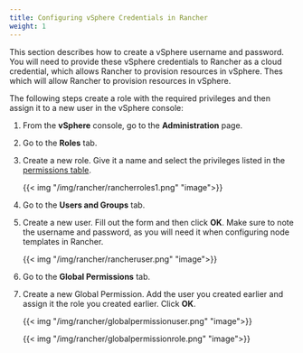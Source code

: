 ```yaml
---
title: Configuring vSphere Credentials in Rancher
weight: 1
---
```


This section describes how to create a vSphere username and password. You will need to provide these vSphere credentials to Rancher as a cloud credential, which allows Rancher to provision resources in vSphere. Thes which will allow Rancher to provision resources in vSphere.

The following steps create a role with the required privileges and then assign it to a new user in the vSphere console:

1. From the **vSphere** console, go to the **Administration** page.

2. Go to the **Roles** tab.

3. Create a new role.  Give it a name and select the privileges listed in the [permissions table](#annex-vsphere-permissions).

    {{< img "/img/rancher/rancherroles1.png" "image">}}

4. Go to the **Users and Groups** tab.

5. Create a new user. Fill out the form and then click **OK**. Make sure to note the username and password, as you will need it when configuring node templates in Rancher.

    {{< img "/img/rancher/rancheruser.png" "image">}}

6. Go to the **Global Permissions** tab.

7. Create a new Global Permission.  Add the user you created earlier and assign it the role you created earlier. Click **OK**.

    {{< img "/img/rancher/globalpermissionuser.png" "image">}}

    {{< img "/img/rancher/globalpermissionrole.png" "image">}}